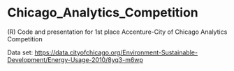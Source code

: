 Chicago_Analytics_Competition
=============================

(R) Code and presentation for 1st place Accenture-City of Chicago Analytics Competition

Data set: https://data.cityofchicago.org/Environment-Sustainable-Development/Energy-Usage-2010/8yq3-m6wp
